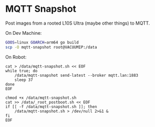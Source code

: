 # MQTT Snapshot

Post images from a rooted L10S Ultra (maybe other things) to MQTT.

On Dev Machine:
```sh
GOOS=linux GOARCH=arm64 go build
scp -O mqtt-snapshot root@VACUUMIP:/data

```

On Robot:
```
cat > /data/mqtt-snapshot.sh << EOF
while true; do
	/data/mqtt-snapshot send-latest --broker mqtt.lan:1883
	sleep 37
done
EOF

chmod +x /data/mqtt-snapshot.sh
cat >> /data/_root_postboot.sh << EOF
if [[ -f /data/mqtt-snapshot.sh ]]; then
	/data/mqtt-snapshot.sh > /dev/null 2>&1 &
fi
EOF

```